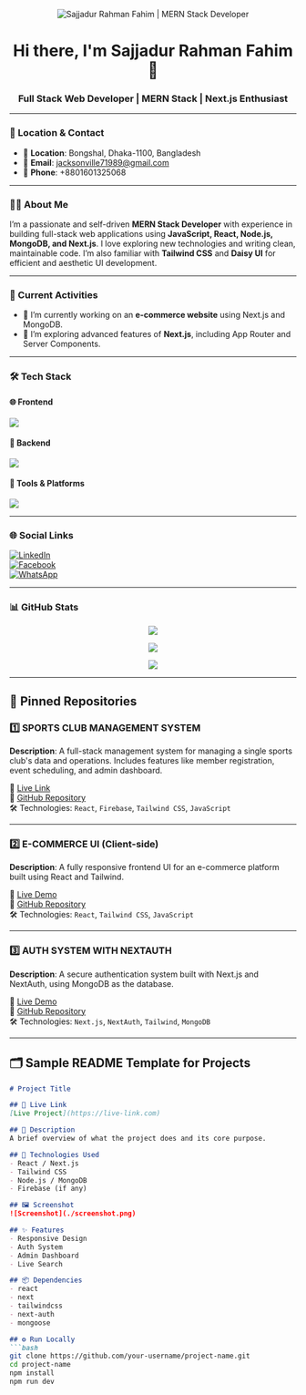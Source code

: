 <!-- Banner Image -->
<p align="center">
  <img src="https://raw.githubusercontent.com/Siiwowowow/Siiwowowow/main/assets/banner.png" alt="Sajjadur Rahman Fahim | MERN Stack Developer" />
</p>

<h1 align="center">Hi there, I'm Sajjadur Rahman Fahim 👋</h1>
<h3 align="center">Full Stack Web Developer | MERN Stack | Next.js Enthusiast</h3>

---

### 📍 Location & Contact
- 📍 **Location**: Bongshal, Dhaka-1100, Bangladesh  
- 📧 **Email**: jacksonville71989@gmail.com  
- 📱 **Phone**: +8801601325068

---

### 👨‍💻 About Me
I’m a passionate and self-driven **MERN Stack Developer** with experience in building full-stack web applications using **JavaScript, React, Node.js, MongoDB, and Next.js**. I love exploring new technologies and writing clean, maintainable code. I’m also familiar with **Tailwind CSS** and **Daisy UI** for efficient and aesthetic UI development.

---

### 🚀 Current Activities
- 🔭 I’m currently working on an **e-commerce website** using Next.js and MongoDB.
- 🌱 I’m exploring advanced features of **Next.js**, including App Router and Server Components.

---

### 🛠 Tech Stack

#### 🌐 Frontend
<p>
  <img src="https://skillicons.dev/icons?i=html,css,js,react,nextjs,tailwind" />
</p>

#### 💾 Backend
<p>
  <img src="https://skillicons.dev/icons?i=nodejs,express,mongodb" />
</p>

#### 🧰 Tools & Platforms
<p>
  <img src="https://skillicons.dev/icons?i=git,github,vercel,postman,vscode" />
</p>

---

### 🌐 Social Links
[![LinkedIn](https://img.shields.io/badge/LinkedIn-blue?style=flat&logo=linkedin)](https://www.linkedin.com/in/sajjadur-rahman-fahim-9384b3379)  
[![Facebook](https://img.shields.io/badge/Facebook-1877f2?style=flat&logo=facebook&logoColor=white)](https://www.facebook.com/share/16wnF78psi/?mibextid=wwXIfr)  
[![WhatsApp](https://img.shields.io/badge/WhatsApp-25D366?style=flat&logo=whatsapp&logoColor=white)](https://wa.me/8801601325068)

---

### 📊 GitHub Stats

<p align="center">
  <img src="https://github-readme-stats.vercel.app/api?username=Siiwowowow&show_icons=true&theme=react" />
</p>

<p align="center">
  <img src="https://streak-stats.demolab.com?user=Siiwowowow&theme=react" />
</p>

<p align="center">
  <img src="https://github-readme-stats.vercel.app/api/top-langs/?username=Siiwowowow&layout=compact&theme=react" />
</p>

---

## 📌 Pinned Repositories

### 1️⃣ SPORTS CLUB MANAGEMENT SYSTEM

**Description**: A full-stack management system for managing a single sports club's data and operations. Includes features like member registration, event scheduling, and admin dashboard.

🔗 [Live Link](https://a-12-sport-org.web.app)  
📁 [GitHub Repository](https://github.com/Siiwowowow/SPORTS-CLUB-MANAGEMENT-SYSTEM)  
🛠 Technologies: `React`, `Firebase`, `Tailwind CSS`, `JavaScript`

---

### 2️⃣ E-COMMERCE UI (Client-side)

**Description**: A fully responsive frontend UI for an e-commerce platform built using React and Tailwind.

🔗 [Live Demo](https://your-ecommerce-ui.vercel.app)  
📁 [GitHub Repository](https://github.com/Siiwowowow/ecommerce-ui)  
🛠 Technologies: `React`, `Tailwind CSS`, `JavaScript`

---

### 3️⃣ AUTH SYSTEM WITH NEXTAUTH

**Description**: A secure authentication system built with Next.js and NextAuth, using MongoDB as the database.

🔗 [Live Demo](https://your-auth-app.vercel.app)  
📁 [GitHub Repository](https://github.com/Siiwowowow/nextauth-auth-system)  
🛠 Technologies: `Next.js`, `NextAuth`, `Tailwind`, `MongoDB`

---

## 🗂 Sample README Template for Projects

```md
# Project Title

## 🔗 Live Link
[Live Project](https://live-link.com)

## 📄 Description
A brief overview of what the project does and its core purpose.

## 🧪 Technologies Used
- React / Next.js
- Tailwind CSS
- Node.js / MongoDB
- Firebase (if any)

## 🖼 Screenshot
![Screenshot](./screenshot.png)

## ✨ Features
- Responsive Design
- Auth System
- Admin Dashboard
- Live Search

## 📦 Dependencies
- react
- next
- tailwindcss
- next-auth
- mongoose

## ⚙️ Run Locally
```bash
git clone https://github.com/your-username/project-name.git
cd project-name
npm install
npm run dev

